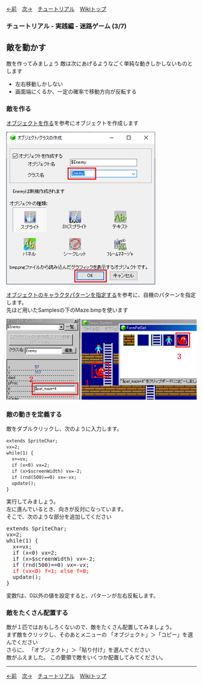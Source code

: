 
[←前](./tr-maze02)&emsp;[次→](./tr-maze04)&emsp;[チュートリアル](./tutorial)&emsp;[Wikiトップ](./)

<title>チュートリアル - 実践編 - 迷路ゲーム (3/7) - 敵を動かす</title>

### チュートリアル - 実践編 - 迷路ゲーム (3/7)
## 敵を動かす


敵を作ってみましょう 敵は次にあげるようなごく単純な動きしかしないものとします

- 左右移動しかしない
- 画面端にくるか、一定の確率で移動方向が反転する

### 敵を作る

[オブジェクトを作る](./tr-basic02)を参考にオブジェクトを作成します

![new-enemy.png](./img/new-enemy.png)

[オブジェクトのキャラクタパターンを指定する](./tr-basic06)を参考に、自機のパターンを指定します。  
先ほど用いたSamplesの下のMaze.bmpを使います

![selenemy.png](./img/selenemy.png)

### 敵の動きを定義する

敵をダブルクリックし、次のように入力します。

```
extends SpriteChar;
vx=2;
while(1) {
  x+=vx;
  if (x<0) vx=2; 
  if (x>$screenWidth) vx=-2;
  if (rnd(500)==0) vx=-vx;
  update();
}
```

実行してみましょう。  
左に進んでいるとき、向きが反対になっています。  
そこで、次のような部分を追加してください

<pre>
extends SpriteChar;
vx=2;
while(1) {
  x+=vx;
  if (x&lt;0) vx=2;
  if (x&gt;$screenWidth) vx=-2;
  if (rnd(500)==0) vx=-vx;
  <span style="color: #f00">if (vx&lt;0) f=1; else f=0;</span>
  update();
}
</pre>

変数fは、0以外の値を設定すると、パターンが左右反転します。

### 敵をたくさん配置する

敵が１匹ではおもしろくないので、敵をたくさん配置してみましょう。  
まず敵をクリックし、そのあとメニューの 「オブジェクト」＞「コピー」を選んでください  
さらに、 「オブジェクト」＞「貼り付け」を選んでください  
敵がふえました。 この要領で敵をいくつか配置してみてください。


***

[←前](./tr-maze02)&emsp;[次→](./tr-maze04)&emsp;[チュートリアル](./tutorial)&emsp;[Wikiトップ](./)
